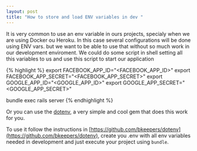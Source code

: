 ```yaml
---
layout: post
title: "How to store and load ENV variables in dev "
---
```


It is very common to use an env variable in ours projects, specialy when we are using Docker ou Heroku. In this case several configurations will be done using ENV vars. but we want to be able to use that without so much work in our development enviroment.
We could do some script in shell setting all this variables to us and use this script to start our application

{% highlight %}
export FACEBOOK_APP_ID="<FACEBOOK_APP_ID>"
export FACEBOOK_APP_SECRET="<FACEBOOK_APP_SECRET>"
export GOOGLE_APP_ID="<GOOGLE_APP_ID>"
export GOOGLE_APP_SECRET="<GOOGLE_APP_SECRET>"

bundle exec rails server
{% endhighlight %}

Or you can use the [dotenv](https://github.com/bkeepers/dotenv), a very simple and cool gem that does this work for you.

To use it follow the instructions in [https://github.com/bkeepers/dotenv](https://github.com/bkeepers/dotenv), create you .env with all env variables needed in development and just execute your project using ``bundle``.


